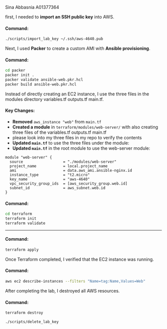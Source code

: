 Sina Abbasnia A01377364


first, I needed to **import an SSH public key** into AWS.

#### **Command:**
```bash
./scripts/import_lab_key ~/.ssh/aws-4640.pub
```


Next, I used **Packer** to create a custom AMI with **Ansible provisioning**.

#### **Command:**
```bash
cd packer
packer init .
packer validate ansible-web.pkr.hcl
packer build ansible-web.pkr.hcl
```



Instead of directly creating an EC2 instance, I use the three files in the modules directory variables.tf outputs.tf main.tf.

#### **Key Changes:**
- **Removed** `aws_instance "web"` from `main.tf`
- **Created a module** in `terraform/modules/web-server/` with also creating three files of the variables.tf outputs.tf main.tf
- please look into my three files in my repo to verify the contents 
- **Updated `main.tf`** to use the three files under the module:
- **Updated `main.tf`** in the root module to use the web-server module:

```hcl
module "web-server" {
  source                  = "./modules/web-server"
  project_name            = local.project_name
  ami                     = data.aws_ami.ansible-nginx.id
  instance_type           = "t2.micro"
  key_name                = "aws-4640"
  vpc_security_group_ids  = [aws_security_group.web.id]
  subnet_id               = aws_subnet.web.id
}
```



#### **Command:**
```bash
cd terraform
terraform init
terraform validate
```

---


#### **Command:**
```bash
terraform apply
```



Once Terraform completed, I verified that the EC2 instance was running.

#### **Command:**
```bash
aws ec2 describe-instances --filters "Name=tag:Name,Values=Web"
```



After completing the lab, I destroyed all AWS resources.

#### **Command:**
```bash
terraform destroy
```
```
./scripts/delete_lab_key
```




